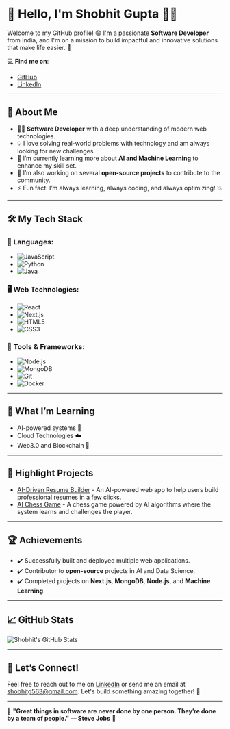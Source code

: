 # 👋 Hello, I'm **Shobhit Gupta** 👨‍💻

Welcome to my GitHub profile! 😄 I'm a passionate **Software Developer** from India, and I'm on a mission to build impactful and innovative solutions that make life easier. 🚀

💻 **Find me on**:
- [GitHub](https://github.com/shobhit26-09)
- [LinkedIn](https://www.linkedin.com/in/shobhit-gupta-867b12223/)

---

## 🚀 About Me
- 👨‍💻 **Software Developer** with a deep understanding of modern web technologies.
- 💡 I love solving real-world problems with technology and am always looking for new challenges.
- 🌱 I’m currently learning more about **AI and Machine Learning** to enhance my skill set.
- 🔭 I’m also working on several **open-source projects** to contribute to the community.
- ⚡ Fun fact: I’m always learning, always coding, and always optimizing! 💥

---

## 🛠️ My Tech Stack

### 🚀 **Languages**:
- ![JavaScript](https://img.shields.io/badge/-JavaScript-yellow?style=flat&logo=javascript&logoColor=white)
- ![Python](https://img.shields.io/badge/-Python-blue?style=flat&logo=python&logoColor=white)
- ![Java](https://img.shields.io/badge/-Java-red?style=flat&logo=java&logoColor=white)

### 🖥️ **Web Technologies**:
- ![React](https://img.shields.io/badge/-React-blue?style=flat&logo=react&logoColor=white)
- ![Next.js](https://img.shields.io/badge/-Next.js-black?style=flat&logo=nextdotjs&logoColor=white)
- ![HTML5](https://img.shields.io/badge/-HTML5-orange?style=flat&logo=html5&logoColor=white)
- ![CSS3](https://img.shields.io/badge/-CSS3-blue?style=flat&logo=css3&logoColor=white)
  
### 🔧 **Tools & Frameworks**:
- ![Node.js](https://img.shields.io/badge/-Node.js-green?style=flat&logo=node.js&logoColor=white)
- ![MongoDB](https://img.shields.io/badge/-MongoDB-green?style=flat&logo=mongodb&logoColor=white)
- ![Git](https://img.shields.io/badge/-Git-black?style=flat&logo=git&logoColor=white)
- ![Docker](https://img.shields.io/badge/-Docker-blue?style=flat&logo=docker&logoColor=white)

---

## 🌱 What I’m Learning
- AI-powered systems 🤖
- Cloud Technologies ☁️
- Web3.0 and Blockchain 💎

---

## 🌟 Highlight Projects
- [AI-Driven Resume Builder](https://github.com/shobhit26-09/ResumeAI) - An AI-powered web app to help users build professional resumes in a few clicks.
- [AI Chess Game](https://github.com/shobhit26-09/AI-Chess-Game) - A chess game powered by AI algorithms where the system learns and challenges the player.

---

## 🏆 Achievements
- ✔️ Successfully built and deployed multiple web applications.
- ✔️ Contributor to **open-source** projects in AI and Data Science.
- ✔️ Completed projects on **Next.js**, **MongoDB**, **Node.js**, and **Machine Learning**.

---

## 📈 GitHub Stats

![Shobhit's GitHub Stats](https://github-readme-stats.vercel.app/api?username=shobhit26-09&show_icons=true&hide_title=true&count_private=true&theme=radical)

---

## 💬 Let’s Connect!
Feel free to reach out to me on [LinkedIn](https://www.linkedin.com/in/shobhit-gupta-867b12223/) or send me an email at [shobhitg563@gmail.com](mailto:shobhitg563@gmail.com). Let's build something amazing together! 🚀

---

🌟 **"Great things in software are never done by one person. They’re done by a team of people." — Steve Jobs** 🌟

